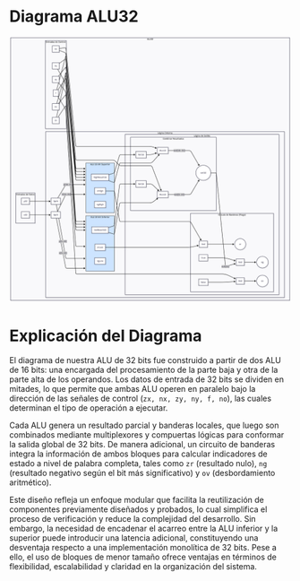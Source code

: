 # Diagrama ALU32

![Diagrama ALU32](assets/Diagrama_ALU32.png)

# Explicación del Diagrama  

El diagrama de nuestra ALU de 32 bits fue construido a partir de dos ALU de 16 bits: una encargada del procesamiento de la parte baja y otra de la parte alta de los operandos. Los datos de entrada de 32 bits se dividen en mitades, lo que permite que ambas ALU operen en paralelo bajo la dirección de las señales de control (`zx, nx, zy, ny, f, no`), las cuales determinan el tipo de operación a ejecutar.  

Cada ALU genera un resultado parcial y banderas locales, que luego son combinados mediante multiplexores y compuertas lógicas para conformar la salida global de 32 bits. De manera adicional, un circuito de banderas integra la información de ambos bloques para calcular indicadores de estado a nivel de palabra completa, tales como `zr` (resultado nulo), `ng` (resultado negativo según el bit más significativo) y `ov` (desbordamiento aritmético).  

Este diseño refleja un enfoque modular que facilita la reutilización de componentes previamente diseñados y probados, lo cual simplifica el proceso de verificación y reduce la complejidad del desarrollo. Sin embargo, la necesidad de encadenar el acarreo entre la ALU inferior y la superior puede introducir una latencia adicional, constituyendo una desventaja respecto a una implementación monolítica de 32 bits. Pese a ello, el uso de bloques de menor tamaño ofrece ventajas en términos de flexibilidad, escalabilidad y claridad en la organización del sistema.  
